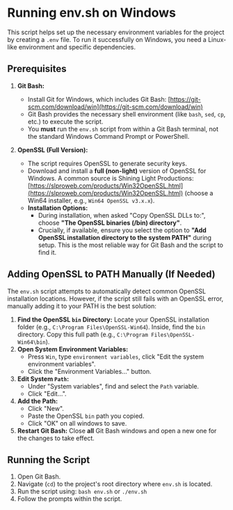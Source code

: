 # Running env.sh on Windows

This script helps set up the necessary environment variables for the project by creating a `.env` file. To run it successfully on Windows, you need a Linux-like environment and specific dependencies.

## Prerequisites

1. **Git Bash:**
    * Install Git for Windows, which includes Git Bash: [https://git-scm.com/download/win](https://git-scm.com/download/win)
    * Git Bash provides the necessary shell environment (like `bash`, `sed`, `cp`, etc.) to execute the script.
    * You **must** run the `env.sh` script from within a Git Bash terminal, not the standard Windows Command Prompt or PowerShell.

2. **OpenSSL (Full Version):**
    * The script requires OpenSSL to generate security keys.
    * Download and install a **full (non-light)** version of OpenSSL for Windows. A common source is Shining Light Productions: [https://slproweb.com/products/Win32OpenSSL.html](https://slproweb.com/products/Win32OpenSSL.html) (choose a Win64 installer, e.g., `Win64 OpenSSL v3.x.x`).
    * **Installation Options:**
        * During installation, when asked "Copy OpenSSL DLLs to:", choose **"The OpenSSL binaries (/bin) directory"**.
        * Crucially, if available, ensure you  select the option to **"Add OpenSSL installation directory to the system PATH"** during setup. This is the most reliable way for Git Bash and the script to find it.

## Adding OpenSSL to PATH Manually (If Needed)

The `env.sh` script attempts to automatically detect common OpenSSL installation locations. However, if the script still fails with an OpenSSL error, manually adding it to your PATH is the best solution:

1. **Find the OpenSSL `bin` Directory:** Locate your OpenSSL installation folder (e.g., `C:\Program Files\OpenSSL-Win64`). Inside, find the `bin` directory. Copy this full path (e.g., `C:\Program Files\OpenSSL-Win64\bin`).
2. **Open System Environment Variables:**
    * Press `Win`, type `environment variables`, click "Edit the system environment variables".
    * Click the "Environment Variables..." button.
3. **Edit System `Path`:**
    * Under "System variables", find and select the `Path` variable.
    * Click "Edit...".
4. **Add the Path:**
    * Click "New".
    * Paste the OpenSSL `bin` path you copied.
    * Click "OK" on all windows to save.
5. **Restart Git Bash:** Close **all** Git Bash windows and open a new one for the changes to take effect.

## Running the Script

1. Open Git Bash.
2. Navigate (`cd`) to the project's root directory where `env.sh` is located.
3. Run the script using: `bash env.sh` or `./env.sh`
4. Follow the prompts within the script. 